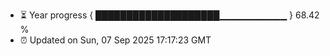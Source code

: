 - ⏳ Year progress { ████████████████████▁▁▁▁▁▁▁▁▁▁ } 68.42 %
- ⏰ Updated on Sun, 07 Sep 2025 17:17:23 GMT

